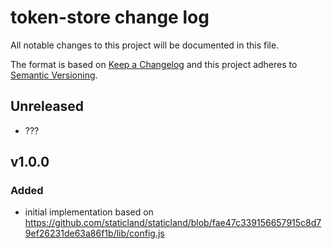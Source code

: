 # token-store change log

All notable changes to this project will be documented in this file.

The format is based on [Keep a Changelog](http://keepachangelog.com/) and this project adheres to [Semantic Versioning](http://semver.org/).

## Unreleased

* ???

## v1.0.0

### Added
* initial implementation based on https://github.com/staticland/staticland/blob/fae47c339156657915c8d79ef26231de63a86f1b/lib/config.js
